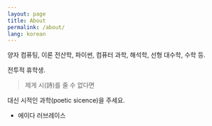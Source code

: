 ```yaml
---
layout: page
title: About
permalink: /about/
lang: korean
---
```


양자 컴퓨팅, 이론 전산학, 파이썬, 컴퓨터 과학, 해석학, 선형 대수학, 수학 등.

전투적 휴학생.

> 제게 시(詩)를 줄 수 없다면 

대신 시적인 과학(poetic sicence)을 주세요.  
- 에이다 러브레이스

